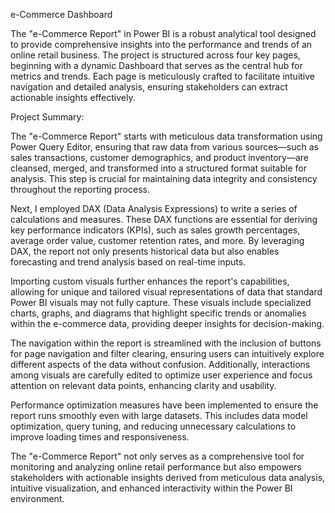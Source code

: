 e-Commerce Dashboard

The "e-Commerce Report" in Power BI is a robust analytical tool designed to provide comprehensive insights into the performance and trends of an online retail business. The project is structured across four key pages, beginning with a dynamic Dashboard that serves as the central hub for metrics and trends. Each page is meticulously crafted to facilitate intuitive navigation and detailed analysis, ensuring stakeholders can extract actionable insights effectively.

Project Summary:

The "e-Commerce Report" starts with meticulous data transformation using Power Query Editor, ensuring that raw data from various sources—such as sales transactions, customer demographics, and product inventory—are cleansed, merged, and transformed into a structured format suitable for analysis. This step is crucial for maintaining data integrity and consistency throughout the reporting process.

Next, I employed DAX (Data Analysis Expressions) to write a series of calculations and measures. These DAX functions are essential for deriving key performance indicators (KPIs), such as sales growth percentages, average order value, customer retention rates, and more. By leveraging DAX, the report not only presents historical data but also enables forecasting and trend analysis based on real-time inputs.

Importing custom visuals further enhances the report's capabilities, allowing for unique and tailored visual representations of data that standard Power BI visuals may not fully capture. These visuals include specialized charts, graphs, and diagrams that highlight specific trends or anomalies within the e-commerce data, providing deeper insights for decision-making.

The navigation within the report is streamlined with the inclusion of buttons for page navigation and filter clearing, ensuring users can intuitively explore different aspects of the data without confusion. Additionally, interactions among visuals are carefully edited to optimize user experience and focus attention on relevant data points, enhancing clarity and usability.

Performance optimization measures have been implemented to ensure the report runs smoothly even with large datasets. This includes data model optimization, query tuning, and reducing unnecessary calculations to improve loading times and responsiveness.

The "e-Commerce Report" not only serves as a comprehensive tool for monitoring and analyzing online retail performance but also empowers stakeholders with actionable insights derived from meticulous data analysis, intuitive visualization, and enhanced interactivity within the Power BI environment.
